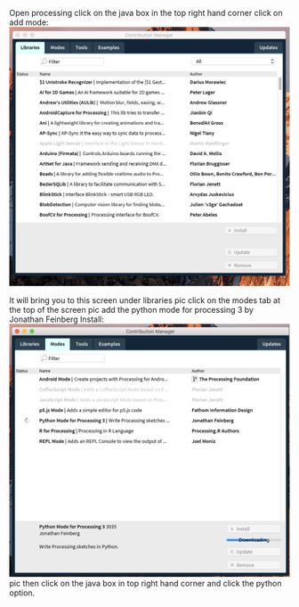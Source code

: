 Open processing
click on the java box in the top right hand corner
click on add mode: 
![GUI](https://github.com/The-tiny-asian/chess/blob/master/tester/PicturesforProcessingToPython/LibrariesScreenProcessing.png)

It will bring you to this screen under libraries
pic
click on the modes tab at the top of the screen
pic
add the python mode for processing 3 by Jonathan Feinberg
Install:
![GUI](https://github.com/The-tiny-asian/chess/blob/master/tester/PicturesforProcessingToPython/Downloading.png)
pic
then click on the java box in top right hand corner and click the python option. 
